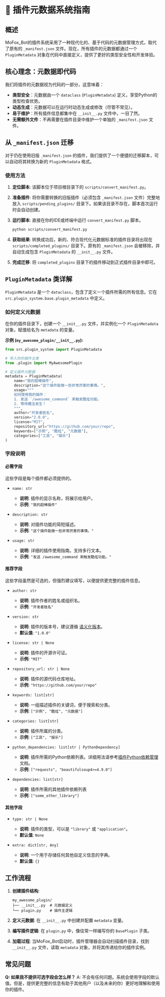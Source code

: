 # 🧬 插件元数据系统指南

## 概述

MoFox_Bot的插件系统采用了一种现代化的、基于代码的元数据管理方式，取代了原有的 `_manifest.json` 文件。现在，所有插件的元数据都通过一个 `PluginMetadata` 对象在代码中直接定义，提供了更好的类型安全性和开发体验。

## 核心理念：元数据即代码

我们将插件的元数据视为代码的一部分，这意味着：

- **类型安全**：元数据由一个 `dataclass` (`PluginMetadata`) 定义，享受Python的类型检查优势。
- **动态生成**：元数据可以在运行时动态生成或修改（尽管不常见）。
- **易于维护**：所有插件信息都集中在 `__init__.py` 文件中，一目了然。
- **无需额外文件**：不再需要在插件目录中维护一个单独的 `_manifest.json` 文件。

## 从 `_manifest.json` 迁移

对于仍在使用旧版 `_manifest.json` 的插件，我们提供了一个便捷的迁移脚本，可以自动将其转换为新的 `PluginMetadata` 格式。

### 使用方法

1.  **定位脚本**:
    该脚本位于项目根目录下的 `scripts/convert_manifest.py`。

2.  **准备插件**:
    将你需要转换的旧版插件（必须包含 `_manifest.json` 文件）完整地放入 `scripts/pending_plugins/` 目录下。如果该目录不存在，脚本首次运行时会自动创建。

3.  **运行脚本**:
    直接在你的IDE或终端中运行 `convert_manifest.py` 脚本。
    ```bash
    python scripts/convert_manifest.py
    ```

4.  **获取结果**:
    转换成功后，新的、符合现代化元数据标准的插件目录将出现在 `scripts/completed_plugins/` 目录下。原有的 `_manifest.json` 会被移除，并自动生成包含 `PluginMetadata` 的 `__init__.py` 文件。

5.  **完成迁移**:
    将 `completed_plugins` 目录下的插件移动到正式插件目录中即可。

## `PluginMetadata` 类详解

`PluginMetadata` 是一个 `dataclass`，包含了定义一个插件所需的所有信息。它在 `src.plugin_system.base.plugin_metadata` 中定义。

### 如何定义元数据

在你的插件目录下，创建一个 `__init__.py` 文件，并实例化一个 `PluginMetadata` 对象，赋值给名为 `metadata` 的变量。

**示例 (`my_awesome_plugin/__init__.py`):**

```python
from src.plugin_system import PluginMetadata

# 导入你的插件主类
from .plugin import MyAwesomePlugin

# 定义插件元数据
metadata = PluginMetadata(
    name="我的超棒插件",
    description="这个插件能做一些非常厉害的事情。",
    usage="""
    如何使用我的插件：
    1. 发送 `/awesome_command` 来触发酷炫功能。
    2. 等待魔法发生！
    """,
    author="开发者姓名",
    version="2.0.0",
    license="MIT",
    repository_url="https://github.com/your/repo",
    keywords=["示例", "酷炫", "元数据"],
    categories=["工具", "娱乐"]
)
```

### 字段说明

#### 必需字段

这些字段是每个插件都必须提供的。

- `name: str`
  - **说明**: 插件的显示名称，将展示给用户。
  - **示例**: `"我的超棒插件"`

- `description: str`
  - **说明**: 对插件功能的简短描述。
  - **示例**: `"这个插件能做一些非常厉害的事情。"`

- `usage: str`
  - **说明**: 详细的插件使用指南。支持多行文本。
  - **示例**: `"发送 /awesome_command 来触发酷炫功能。"`

#### 推荐字段

这些字段虽然是可选的，但强烈建议填写，以便提供更完整的插件信息。

- `author: str`
  - **说明**: 插件作者的姓名或组织名。
  - **示例**: `"开发者姓名"`

- `version: str`
  - **说明**: 插件的版本号，建议遵循 [语义化版本](https://semver.org/lang/zh-CN/)。
  - **默认值**: `"1.0.0"`

- `license: str | None`
  - **说明**: 插件的开源许可证。
  - **示例**: `"MIT"`

- `repository_url: str | None`
  - **说明**: 插件的源代码仓库地址。
  - **示例**: `"https://github.com/your/repo"`

- `keywords: list[str]`
  - **说明**: 一组描述插件的关键词，便于搜索和分类。
  - **示例**: `["示例", "酷炫", "元数据"]`

- `categories: list[str]`
  - **说明**: 插件所属的分类。
  - **示例**: `["工具", "娱乐"]`

- `python_dependencies: list[str | PythonDependency]`
  - **说明**: 插件所需的Python依赖列表。详细用法请参考[插件Python依赖管理](./dependency-management)文档。
  - **示例**: `["requests", "beautifulsoup4>=4.9.0"]`

- `dependencies: list[str]`
  - **说明**: 插件所需的其他插件依赖列表
  - **示例**: `["some_other_library"]`

#### 其他字段

- `type: str | None`
  - **说明**: 插件的类型，可以是 `"library"` 或 `"application"`。
  - **默认值**: `None`

- `extra: dict[str, Any]`
  - **说明**: 一个用于存储任何其他自定义信息的字典。
  - **默认值**: `{}`

## 工作流程

1.  **创建插件结构**:
    ```
    my_awesome_plugin/
    ├── __init__.py  # 元数据定义
    └── plugin.py    # 插件主逻辑
    ```

2.  **定义元数据**: 在 `__init__.py` 中创建并配置 `metadata` 变量。

3.  **编写插件逻辑**: 在 `plugin.py` 中，像往常一样编写你的 `BasePlugin` 子类。

4.  **加载过程**: 当MoFox_Bot启动时，插件管理器会自动扫描插件目录，找到 `__init__.py` 文件，读取 `metadata` 对象，并将其传递给你的插件实例。

## 常见问题

**Q: 如果我不提供可选字段会怎么样？**
A: 不会有任何问题。系统会使用字段的默认值。但是，提供更完整的信息有助于其他用户（以及未来的你）更好地理解和使用你的插件。